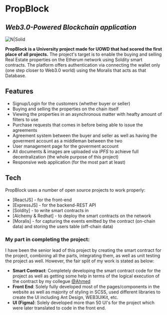 # PropBlock
## _Web3.0-Powered Blockchain application_

![N|Solid](https://en.bitcoinwiki.org/upload/en/images/d/d5/Solidity.png)


**PropBlock is a University project made for UOWD that had scored the first place of all projects.** The project's target is to enable the buying and selling Real Estate properties on the Etherum network using Soldity smart contracts. The platform offers authentication via connecting the wallet only (one step closer to Web3.0 world) using the Moralis that acts as that Database.

## Features

- Signup/Login for the customers (whether buyer or seller)
- Buying and selling the properties on the chain itself
- Viewing the properties in an asynchronous matter with heafty amount of filters to use
- Purchase requests that comes in before being able to issue the agreements
- Agreement system between the buyer and seller as well as having the goverment account as a middleman between the two
- User management page for the goverment account
- All documents & images are uploaded via _IPFS_ to achieve full decentralization (the whole purpose of this project)
- Responsive web application (for the most part at least)

## Tech

PropBlock uses a number of open source projects to work properly:

- [ReactJS] - for the front-end
- [ExpressJS] - for the backend-REST API
- [Soldity] - to write smart contracts in
- [Alchemy & Redhat] - to deploy the smart contracts on the network
- [Moralis] - for capturing the events emitted by the contract (on-chain data) and storing the users table (off-chain data)

### My part in completing the project:
I have been the senior lead of this project by creating the smart contract for the project, combining all the parts, integrating them, as well as unit testing the project as well. However, the fair split of my work is stated as below:
- **Smart Contract**: Completely developing the smart contract code for the project as well as getting some help in terms of the logical execution of the contract by my collegue [@Ahmed](https://github.com/vaiperboy/)
- **Front End**: Solely fully developed most of the pages/components in the website as well as majority of styling in SCSS, used different libraries to create the UI including Ant Design, WEB3UIKit, etc.
- **UI (Figma)**: Solely developed more than 50 UI's for the project which were later translated to code in the front end.
